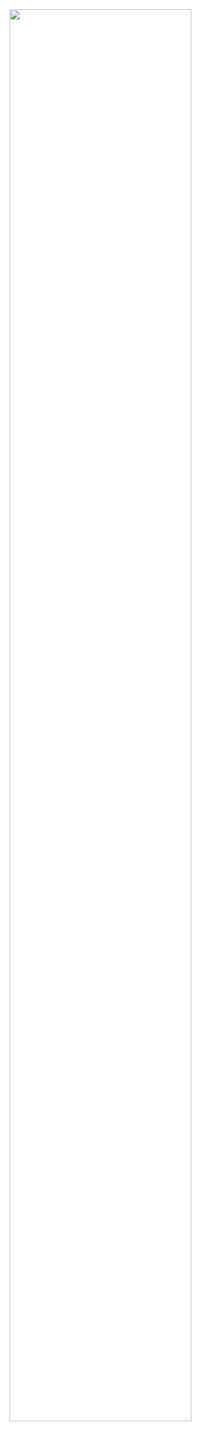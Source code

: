 <img src="https://GitHub.com/laila509/QL-ATM-Package/blob/master/LX-QX-ATM.jpg?raw=true" align="center" width="80%" /> 
